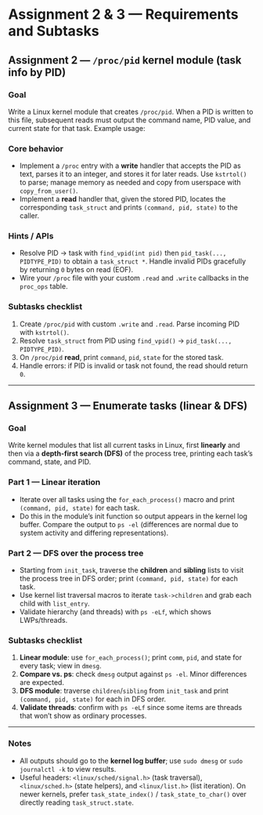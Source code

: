 # Assignment 2 & 3 — Requirements and Subtasks

## Assignment 2 — `/proc/pid` kernel module (task info by PID)

### Goal
Write a Linux kernel module that creates `/proc/pid`. When a PID is written to this file, subsequent reads must output the command name, PID value, and current state for that task. Example usage:



### Core behavior
- Implement a `/proc` entry with a **write** handler that accepts the PID as text, parses it to an integer, and stores it for later reads. Use `kstrtol()` to parse; manage memory as needed and copy from userspace with `copy_from_user()`.
- Implement a **read** handler that, given the stored PID, locates the corresponding `task_struct` and prints `(command, pid, state)` to the caller.

### Hints / APIs
- Resolve PID → task with `find_vpid(int pid)` then `pid_task(..., PIDTYPE_PID)` to obtain a `task_struct *`. Handle invalid PIDs gracefully by returning `0` bytes on read (EOF).
- Wire your `/proc` file with your custom `.read` and `.write` callbacks in the `proc_ops` table.

### Subtasks checklist
1. Create `/proc/pid` with custom `.write` and `.read`. Parse incoming PID with `kstrtol()`.
2. Resolve `task_struct` from PID using `find_vpid()` → `pid_task(..., PIDTYPE_PID)`.
3. On `/proc/pid` **read**, print `command`, `pid`, `state` for the stored task.
4. Handle errors: if PID is invalid or task not found, the read should return `0`.

---

## Assignment 3 — Enumerate tasks (linear & DFS)

### Goal
Write kernel modules that list all current tasks in Linux, first **linearly** and then via a **depth-first search (DFS)** of the process tree, printing each task’s command, state, and PID.

### Part 1 — Linear iteration
- Iterate over all tasks using the `for_each_process()` macro and print `(command, pid, state)` for each task.
- Do this in the module’s init function so output appears in the kernel log buffer. Compare the output to `ps -el` (differences are normal due to system activity and differing representations).

### Part 2 — DFS over the process tree
- Starting from `init_task`, traverse the **children** and **sibling** lists to visit the process tree in DFS order; print `(command, pid, state)` for each task.
- Use kernel list traversal macros to iterate `task->children` and grab each child with `list_entry`.
- Validate hierarchy (and threads) with `ps -eLf`, which shows LWPs/threads.

### Subtasks checklist
1. **Linear module**: use `for_each_process()`; print `comm`, `pid`, and state for every task; view in `dmesg`.
2. **Compare vs. ps**: check `dmesg` output against `ps -el`. Minor differences are expected.
3. **DFS module**: traverse `children`/`sibling` from `init_task` and print `(command, pid, state)` for each in DFS order.
4. **Validate threads**: confirm with `ps -eLf` since some items are threads that won’t show as ordinary processes.

---

### Notes
- All outputs should go to the **kernel log buffer**; use `sudo dmesg` or `sudo journalctl -k` to view results.
- Useful headers: `<linux/sched/signal.h>` (task traversal), `<linux/sched.h>` (state helpers), and `<linux/list.h>` (list iteration). On newer kernels, prefer `task_state_index()` / `task_state_to_char()` over directly reading `task_struct.state`.
